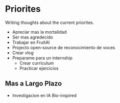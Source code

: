 # Priorites

Writing thoughts about the current priorites.

* Apreciar mas la mortalidad
* Ser mas agredecido
* Trabajar en FruitAI
* Projecto open-source de reconocimiento de voces
* Crear vlog
* Preparame para un internship
	* Crear curriculum
	* Practicar ejercicios

## Mas a Largo Plazo

* Investigacion en IA Bio-inspired
